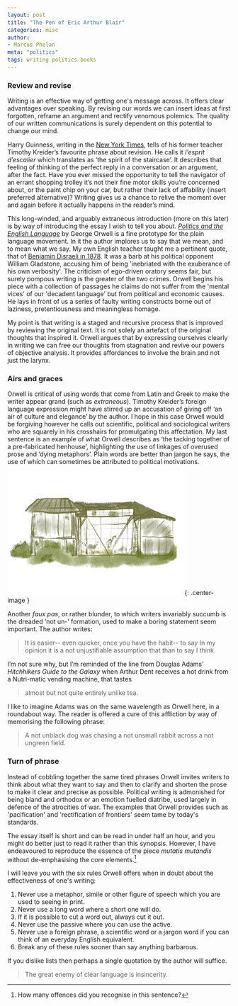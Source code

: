 ```yaml
---
layout: post
title: "The Pen of Eric Arthur Blair"
categories: misc
author:
- Marcus Phelan
meta: "politics"
tags: writing politics books
---
```


### Review and revise  
Writing is an effective way of getting one's message across. It offers clear advantages over speaking. By revising our words we can insert ideas at first forgotten, reframe an argument and rectify venomous polemics. The quality of our written communications is surely dependent on this potential to change our mind.

Harry Guinness, writing in the [New York Times](https://www.nytimes.com/2020/04/07/smarter-living/how-to-edit-your-own-writing.html "How to Edit Your Own Writing"), tells of his former teacher Timothy Kreider’s favourite phrase about revision. He calls it _l’esprit d’escalier_ which translates as ‘the spirit of the staircase’. It describes that feeling of thinking of the perfect reply in a conversation or an argument, after the fact.  Have you ever missed the opportunity to tell the navigator of an errant shopping trolley it’s not their fine motor skills you’re concerned about, or the paint chip on your car, but rather their lack of affability (insert preferred alternative)? Writing gives us a chance to relive the moment over and again before it actually happens in the reader’s mind.

This long-winded, and arguably extraneous introduction (more on this later) is by way of introducing the essay I wish to tell you about. [_Politics and the English Language_](http://gutenberg.net.au/ebooks02/0200151.txt "Project Gutenberg") by George Orwell is a fine prototype for the plain language movement. In it the author implores us to say that we mean, and to mean what we say. My own English teacher taught me a pertinent quote, that of [Benjamin Disraeli in 1878](https://www.oxfordreference.com/view/10.1093/acref/9780191843730.001.0001/q-oro-ed5-00003685 "Oxford Reference"). It was a barb at his political opponent William Gladstone, accusing him of being 'inebriated with the exuberance of his own verbosity'. The criticism of ego-driven oratory seems fair, but surely pompous writing is the greater of the two crimes. Orwell begins his piece with a collection of passages he claims do not suffer from the 'mental vices' of our 'decadent language' but from political and economic causes. He lays in front of us a series of faulty writing constructs borne out of laziness, pretentiousness and meaningless homage.


My point is that writing is a staged and recursive process that is improved by reviewing the original text. It is not solely an artefact of the original thoughts that inspired it. Orwell argues that by expressing ourselves clearly in writing we can free our thoughts from stagnation and revive our powers of objective analysis. It provides affordances to involve the brain and not just the larynx.

### Airs and graces
Orwell is critical of using words that come from Latin and Greek to make the writer appear grand (such as *extraneous*). Timothy Kreider’s foreign language expression might have stirred up an accusation of giving off ‘an air of culture and elegance’ by the author. I hope in this case Orwell would be forgiving however  he calls out scientific, political and sociological writers who are squarely in his crosshairs for promulgating this affectation. My last sentence is an example of what Orwell describes as ‘the tacking together of a pre-fabricated henhouse’, highlighting the use of linkages of overused prose and ‘dying metaphors’. Plain words are better than jargon he says, the use of which can sometimes be attributed to political motivations.

![henhouse](/assets/images/hen.png){: .center-image }

Another _faux pas_, or rather blunder, to which writers invariably succumb is the dreaded ‘not un-’ formation, used to make a boring statement seem important. The author writes:

>It is easier-- even quicker, once you have the habit-- to say In my opinion it is a not unjustifiable assumption that than to say I think.

I’m not sure why, but I’m reminded of the line from Douglas Adams' *Hitchhikers Guide to the Galaxy* when Arthur Dent receives a hot drink from a Nutri-matic vending machine, that tastes 

>almost but not quite entirely unlike tea. 

I like to imagine Adams was on the same wavelength as Orwell here, in a roundabout way. The reader is offered a cure of this affliction by way of memorising the following phrase:

>A not unblack dog was chasing a not unsmall rabbit across a not ungreen field.

### Turn of phrase 
Instead of cobbling together the same tired phrases Orwell invites writers to think about what they want to say and then to clarify and shorten the prose to make it clear and precise as possible. Political writing is admonished for being bland and orthodox or an emotion fuelled diatribe, used largely in defence of the atrocities of war. The examples that Orwell provides such as 'pacification' and 'rectification of frontiers' seem tame by today's standards.

The essay itself is short and can be read in under half an hour, and you might do better just to read it rather than this synopsis. However, I have endeavoured to reproduce the essence of the piece _mutatis mutandis_ without de-emphasising the core elements.[^1]

I will leave you with the six rules Orwell offers when in doubt about the effectiveness of one's writing:

1. Never use a metaphor, simile or other figure of speech which you are used to seeing in print.
2. Never use a long word where a short one will do.
3. If it is possible to cut a word out, always cut it out.
4. Never use the passive where you can use the active.
5. Never use a foreign phrase, a scientific word or a jargon word if you can think of an everyday English equivalent.
6. Break any of these rules sooner than say anything barbarous.

If you dislike lists then perhaps a single quotation by the author will suffice.

>The great enemy of clear language is insincerity.


[^1]: How many offences did you recognise in this sentence?
